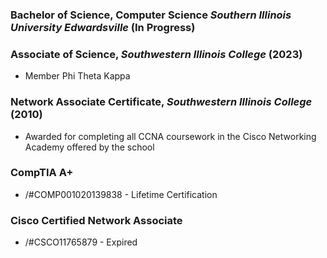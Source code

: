### Bachelor of Science, Computer Science *Southern Illinois University Edwardsville* (In Progress)

### Associate of Science, *Southwestern Illinois College* (2023)

- Member Phi Theta Kappa

### Network Associate Certificate, *Southwestern Illinois College* (2010)

- Awarded for completing all CCNA coursework in the Cisco Networking Academy offered by the school

### CompTIA A+

- /#COMP001020139838 - Lifetime Certification

### Cisco Certified Network Associate

- /#CSCO11765879 - Expired
